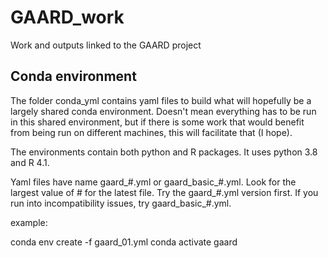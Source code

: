 # GAARD_work
Work and outputs linked to the GAARD project

## Conda environment
The folder conda_yml contains yaml files to build what will hopefully be a largely shared conda environment. Doesn't mean everything has to be run in this shared environment, but if there is some work that would benefit from being run on different machines, this will facilitate that (I hope). 

The environments contain both python and R packages. It uses python 3.8 and R 4.1. 

Yaml files have name gaard_\#.yml or gaard_basic_\#.yml. Look for the largest value of \# for the latest file. Try the gaard_\#.yml version first. If you run into incompatibility issues, try gaard_basic_\#.yml.

example:

conda env create -f gaard_01.yml
conda activate gaard

